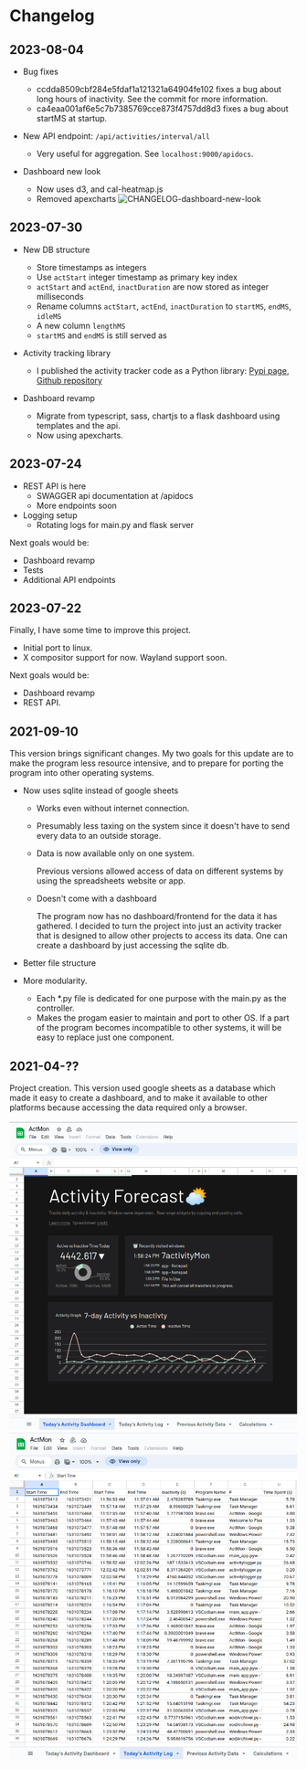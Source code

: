 # Changelog

## 2023-08-04

- Bug fixes
    - ccdda8509cbf284e5fdaf1a121321a64904fe102 fixes a bug about long hours of inactivity. See the commit for more information.
    - ca4eaa001af6e5c7b7385769cce873f4757dd8d3 fixes a bug about startMS at startup.

- New API endpoint: `/api/activities/interval/all`
    - Very useful for aggregation. See `localhost:9000/apidocs`.

- Dashboard new look 
    - Now uses d3, and cal-heatmap.js
    - Removed apexcharts
    ![CHANGELOG-dashboard-new-look](img/CHANGELOG-dashboard-new-look.png) 

## 2023-07-30

- New DB structure
    - Store timestamps as integers 
    - Use `actStart` integer timestamp as primary key index 
    - `actStart` and `actEnd`, `inactDuration` are now stored as integer milliseconds
    - Rename columns `actStart`, `actEnd`, `inactDuration` to `startMS`, `endMS`, `idleMS`
    - A new column `lengthMS`
    - `startMS` and `endMS` is still served as 

- Activity tracking library
    - I published the activity tracker code as a Python library: [Pypi page](https://pypi.org/project/activity-tracking/), 
     [Github repository](https://github.com/elpachongco/activity-tracking-lib)

- Dashboard revamp
    - Migrate from typescript, sass, chartjs to a flask dashboard using
        templates and the api.
    - Now using apexcharts.

## 2023-07-24

- REST API is here 
    - SWAGGER api documentation at /apidocs
    - More endpoints soon
- Logging setup
    - Rotating logs for main.py and flask server

Next goals would be: 

- Dashboard revamp 
- Tests
- Additional API endpoints

## 2023-07-22

Finally, I have some time to improve this project.

- Initial port to linux. 
- X compositor support for now. Wayland support soon.

Next goals would be: 

- Dashboard revamp 
- REST API.

## 2021-09-10

This version brings significant changes. My two goals for this update are
to make the program less resource intensive, and to prepare for porting the
program into other operating systems.

- Now uses sqlite instead of google sheets

    - Works even without internet connection.
    - Presumably less taxing on the system since it doesn't have to send every
    data to an outside storage. 
    - Data is now available only on one system. 

        Previous versions allowed access of data on different systems by using
        the  spreadsheets website or app.

    - Doesn't come with a dashboard 

        The program now has no dashboard/frontend for the data it has 
        gathered. I decided to turn the project into just an
        activity tracker that is designed to allow other projects to access its
        data. One can create a dashboard by just accessing the sqlite db.

- Better file structure 

- More modularity. 

    - Each *.py file is dedicated for one purpose with the main.py as the 
    controller.
    - Makes the progam easier to maintain and port to other OS. If a part of 
    the program becomes incompatible to other systems, it will be easy to 
    replace just one component.

## 2021-04-??

Project creation. This version used google sheets as a database which made it easy
to create a dashboard, and to make it available to other platforms because 
accessing the data required only a browser. 

![old-dashboard](img/old-dashboard.png)
![old-dashboard-2](img/old-dashboard-2.png)

